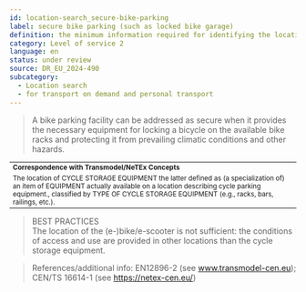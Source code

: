 ```yaml
---
id: location-search_secure-bike-parking
label: secure bike parking (such as locked bike garage)
definition: the minimum information required for identifying the location of secure bike parking facilities.
category: Level of service 2
language: en
status: under review
source: DR_EU_2024-490
subcategory:
  - Location search
  - for transport on demand and personal transport
---
```


>A bike parking facility can be addressed as secure when it provides the necessary equipment for locking a bicycle on the available bike racks and protecting it from prevailing climatic conditions and other hazards. 

<table style="font-size: smaller; width: 100%;">
    <tr>
    <th colspan="2" style="text-align: left;">Correspondence with Transmodel/NeTEx Concepts</th>
    </tr>
    <tr>
    <td colspan="2" style="text-align: left;">The location of CYCLE STORAGE EQUIPMENT the latter defined as (a specialization of) an item of EQUIPMENT actually available on a location describing cycle parking equipment., classified by TYPE OF CYCLE STORAGE EQUIPMENT (e.g., racks, bars, railings, etc.).</td>
    </tr>    
</table>

>BEST PRACTICES\
The location of the (e-)bike/e-scooter is not sufficient: the conditions of access and use are provided in other locations than the cycle storage equipment.

>References/additional info: EN12896-2 (see www.transmodel-cen.eu); CEN/TS 16614-1 (see https://netex-cen.eu/)

